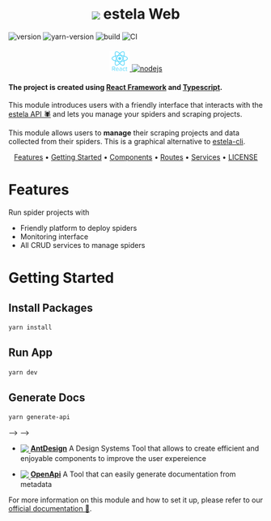 <h1 align="center">
    <span>
        <img width="38" style="vertical-align: middle" src="https://cdn-icons-png.flaticon.com/512/1078/1078191.png">
    </span>
    estela Web
</h1>

![version](https://img.shields.io/badge/version-0.1-blue)
![yarn-version](https://img.shields.io/badge/yarn-v1.22.19-blue)
![build](https://img.shields.io/badge/build-passing-brightgreen)
![CI](https://github.com/eslint/eslint/workflows/CI/badge.svg)

<p align="center" style="margin-top: 20px">
  <a href="https://reactjs.org/" target="_blank" rel="noreferrer"> <img src="https://raw.githubusercontent.com/devicons/devicon/master/icons/react/react-original-wordmark.svg" alt="react" width="40" height="40"/> </a>
  <a href="https://nodejs.org/" target="_blank" rel="noreferrer"> <img src="https://www.vectorlogo.zone/logos/nodejs/nodejs-icon.svg" alt="nodejs" width="40" height="40"/> </a>
</p>

#### The project is created using [React Framework](https://reactjs.org) and [Typescript](https://www.typescriptlang.org). 

This module introduces users with a friendly interface that interacts with the [estela API 🕷](https://github.com/bitmakerla/estela/tree/main/estela-api)  and lets you manage your spiders and scraping projects.

<!-- The module allows users to **CREATE**, **UPDATE** and **DELETE** information and data collected from your spiders. Similar to  but, with an interactive interface. -->

This module allows users to **manage** their scraping projects and data collected from their spiders. This is a graphical alternative to [estela-cli](https://github.com/bitmakerla/estela-cli).

<div align="center">

[Features](https://github.com/bitmakerla/estela/tree/main/estela-web#-getting-started) • 
[Getting Started](https://github.com/bitmakerla/estela/tree/main/estela-web#-getting-started) • 
[Components](https://github.com/bitmakerla/estela/tree/main/estela-web#-components) • 
[Routes](https://github.com/bitmakerla/estela/tree/main/estela-web#-routes) • 
[Services](https://github.com/bitmakerla/estela/tree/main/estela-web#-services) • 
[LICENSE]()

</div>

 # Features

Run spider projects with

- Friendly platform to deploy spiders
- Monitoring interface
- All CRUD services to manage spiders

# Getting Started

## Install Packages
```bash
yarn install
```
## Run App
```bash
yarn dev
```
## Generate Docs
```bash
yarn generate-api
```
<!--
# Components

## Projects



## Spiders



## Jobs



## Cronjobs



# Routes

### Projects

`projects/<project-id>`

### Spiders

`projects/<project-id>/spiders/<spider-id>`

### Jobs

`projects/<project-id>/spiders/<spider-id>/jobs/<job-id>`

### Cronjobs

`projects/<project-id>/spiders/<spider-id>/cronjobs/<cronjob-id>`

# Services
<!-- authentication token logo -->
<!-- swagger services -->

<!-- ## Shared
### Notifications
### Header

<!-- Mention, for modifications -->
<!-- Custom notification AntDesign -->

<!-- ### ProjectSidebar --> -->

<!-- ## Create
#### Projects
#### Spiders
#### Jobs
#### Cronjobs
## List
#### Data Collected
## Update
#### Jobs
#### Cronjobs
## Delete
#### Data Collected --> -->

- <span style="vertical-align: middle"><a href="https://github.com/ant.design">
    <img width="20" src="https://gw.alipayobjects.com/zos/rmsportal/KDpgvguMpGfqaHPjicRK.svg">
    </a></span>[**AntDesign**](https://ant.design) A Design Systems Tool that allows to create efficient and enjoyable components to improve the user expereience

- <span style="vertical-align: middle"><a href="https://openapi-generator.tech">
    <img width="20" src="https://user-images.githubusercontent.com/109659/40094839-2bc8f2ee-5897-11e8-8092-583c26e4d0df.png">
    </a></span>[**OpenApi**](https://openapi-generator.tech) A Tool that can easily generate documentation from metadata

<!-- - <span style="vertical-align: middle"><a href="https://www.typescriptlang.org">
    <img width="20" src="https://upload.wikimedia.org/wikipedia/commons/4/4c/Typescript_logo_2020.svg">
    </a></span>[**TypeScript**](https://www.typescriptlang.org) A Strongly **Typed** Programming Language -->

For more information on this module and how to set it up, please refer to our [official documentation 📂](https://bitmaker.la/docs/bitmaker-cloud/web.html).

